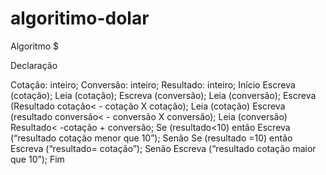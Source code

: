 # algoritimo-dolar


Algoritmo $

Declaração

  Cotação: inteiro;
  Conversão: inteiro;
  Resultado: inteiro;
Início
  Escreva (cotação);
  Leia (cotação);
  Escreva (conversão);
  Leia (conversão);
  Escreva (Resultado cotação< - cotação X cotação);
  Leia (cotação)
  Escreva (resultado conversão< - conversão X conversão);
  Leia (conversão)
Resultado< -cotação + conversão;
  Se (resultado<10) então
  Escreva (“resultado cotação menor que 10”);
Senão
  Se (resultado =10) então
  Escreva (“resultado= cotação”);
Senão 
  Escreva (“resultado cotação maior que 10”);
Fim
